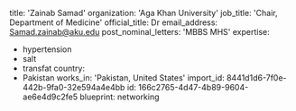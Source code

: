 title: 'Zainab Samad'
organization: 'Aga Khan University'
job_title: 'Chair, Department of Medicine'
official_title: Dr
email_address: Samad.zainab@aku.edu
post_nominal_letters: 'MBBS MHS'
expertise:
  - hypertension
  - salt
  - transfat
country:
  - Pakistan
works_in: 'Pakistan, United States'
import_id: 8441d1d6-7f0e-442b-9fa0-32e594a4e4bb
id: 166c2765-4d47-4b89-9604-ae6e4d9c2fe5
blueprint: networking
